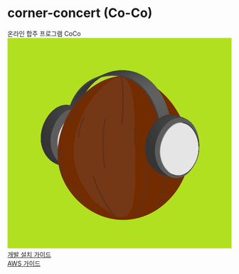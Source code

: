 # corner-concert (Co-Co)
온라인 합주 프로그램 CoCo    
![CoCo_icon](res/icon.png)  
[개발 설치 가이드](install_guide.md)  
[AWS 가이드](aws_guide.md)
